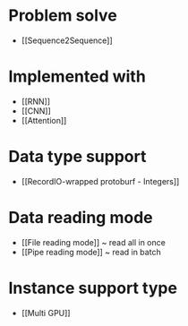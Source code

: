 # Problem solve
- [[Sequence2Sequence]]

# Implemented with
- [[RNN]]
- [[CNN]]
- [[Attention]]

#  Data type support
- [[RecordIO-wrapped protoburf - Integers]]

# Data reading mode
- [[File reading mode]] ~ read all in once
- [[Pipe reading mode]] ~ read in batch

# Instance support type
- [[Multi GPU]]